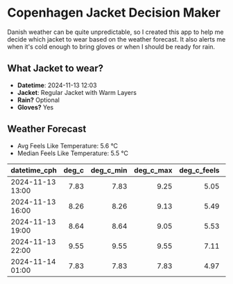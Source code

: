
# Copenhagen Jacket Decision Maker

Danish weather can be quite unpredictable, so I created this app to help me decide which jacket to wear based on the weather forecast. 
It also alerts me when it's cold enough to bring gloves or when I should be ready for rain.

## What Jacket to wear?

- **Datetime**: 2024-11-13 12:03
- **Jacket**: Regular Jacket with Warm Layers
- **Rain?** Optional
- **Gloves?** Yes

## Weather Forecast
- Avg Feels Like Temperature: 5.6 °C
- Median Feels Like Temperature: 5.5 °C

| datetime_cph     |   deg_c |   deg_c_min |   deg_c_max |   deg_c_feels | weather   | wind   | rain   |
|:-----------------|--------:|------------:|------------:|--------------:|:----------|:-------|:-------|
| 2024-11-13 13:00 |    7.83 |        7.83 |        9.25 |          5.05 | Clouds    | Low    | None   |
| 2024-11-13 16:00 |    8.26 |        8.26 |        9.13 |          5.49 | Clouds    | Low    | None   |
| 2024-11-13 19:00 |    8.64 |        8.64 |        9.05 |          5.53 | Rain      | Medium | Low    |
| 2024-11-13 22:00 |    9.55 |        9.55 |        9.55 |          7.11 | Rain      | Low    | Low    |
| 2024-11-14 01:00 |    7.83 |        7.83 |        7.83 |          4.97 | Clouds    | Low    | None   |
        